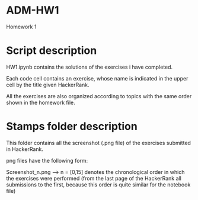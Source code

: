 # ADM-HW1
Homework 1

# Script description
HW1.ipynb contains the solutions of the exercises i have completed.

Each code cell contains an exercise, whose name is indicated in the upper cell by the title given HackerRank.

All the exercises are also organized according to topics with the same order shown in the homework file.

# Stamps folder description
This folder contains all the screenshot (.png file) of the exercises submitted in HackerRank.

png files have the following form:

Screenshot_n.png --> n = [0,15] denotes the chronological order in which the exercises were performed (from the last page of                        the HackerRank all submissions to the first, because this order is quite similar for the notebook file)
